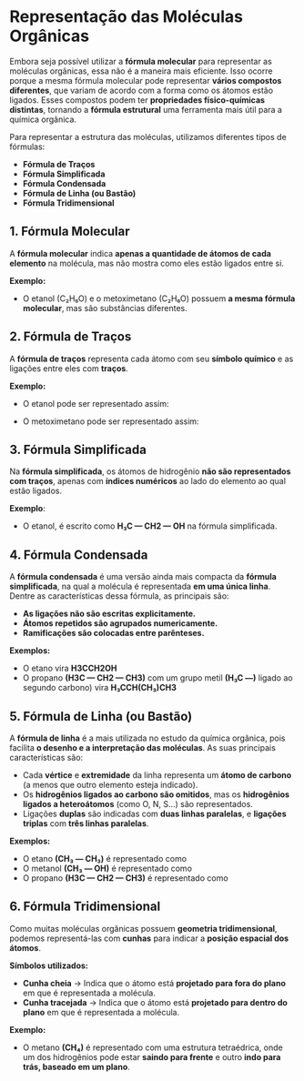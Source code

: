 # Representação das Moléculas Orgânicas

Embora seja possível utilizar a **fórmula molecular** para representar as moléculas orgânicas, essa não é a maneira mais eficiente. Isso ocorre porque a mesma fórmula molecular pode representar **vários compostos diferentes**, que variam de acordo com a forma como os átomos estão ligados. Esses compostos podem ter **propriedades físico-químicas distintas**, tornando a **fórmula estrutural** uma ferramenta mais útil para a química orgânica.

Para representar a estrutura das moléculas, utilizamos diferentes tipos de fórmulas:

- **Fórmula de Traços**
- **Fórmula Simplificada**
- **Fórmula Condensada**
- **Fórmula de Linha (ou Bastão)**
- **Fórmula Tridimensional**

## 1. Fórmula Molecular

A **fórmula molecular** indica **apenas a quantidade de átomos de cada elemento** na molécula, mas não mostra como eles estão ligados entre si.

**Exemplo:**

- O etanol (C₂H₆O) e o metoximetano (C₂H₆O) possuem **a mesma fórmula molecular**, mas são substâncias diferentes.

## 2. Fórmula de Traços

A **fórmula de traços** representa cada átomo com seu **símbolo químico** e as ligações entre eles com **traços**.

**Exemplo:**

- O etanol pode ser representado assim:

- O metoximetano pode ser representado assim:

## 3. Fórmula Simplificada

Na **fórmula simplificada**, os átomos de hidrogênio **não são representados com traços**, apenas com **índices numéricos** ao lado do elemento ao qual estão ligados.

**Exemplo**:

- O etanol, é escrito como **H₃C — CH2 — OH** na fórmula simplificada.

## 4. Fórmula Condensada

A **fórmula condensada** é uma versão ainda mais compacta da **fórmula simplificada**, na qual a molécula é representada **em uma única linha**. Dentre as características dessa fórmula, as principais são:

- **As ligações não são escritas explicitamente.**
- **Átomos repetidos são agrupados numericamente.**
- **Ramificações são colocadas entre parênteses.**

**Exemplos:**

- O etano vira **H3CCH2OH**
- O propano **(H3C — CH2 — CH3)** com um grupo metil **(H₃C —)** ligado ao segundo carbono) vira **H₃CCH(CH₃)CH3**

## 5. Fórmula de Linha (ou Bastão)

A **fórmula de linha** é a mais utilizada no estudo da química orgânica, pois facilita **o desenho e a interpretação das moléculas**. As suas principais características são:

- Cada **vértice** e **extremidade** da linha representa um **átomo de carbono** (a menos que outro elemento esteja indicado).
- Os **hidrogênios ligados ao carbono são omitidos**, mas os **hidrogênios ligados a heteroátomos** (como O, N, S…) são representados.
- Ligações **duplas** são indicadas com **duas linhas paralelas**, e **ligações triplas** com **três linhas paralelas**.

**Exemplos:**

- O etano **(CH₃ — CH₃)** é representado como
- O metanol **(CH₃ — OH)** é representado como
- O propano **(H3C — CH2 — CH3)** é representado como

## 6. Fórmula Tridimensional

Como muitas moléculas orgânicas possuem **geometria tridimensional**, podemos representá-las com **cunhas** para indicar a **posição espacial dos átomos**.

**Símbolos utilizados:**

- **Cunha cheia** → Indica que o átomo está **projetado para fora do plano** em que é representada a molécula.
- **Cunha tracejada** → Indica que o átomo está **projetado para dentro do plano** em que é representada a molécula.

**Exemplo:**

- O metano **(CH₄)** é representado com uma estrutura tetraédrica, onde um dos hidrogênios pode estar **saindo para frente** e outro **indo para trás, baseado em um plano**.
